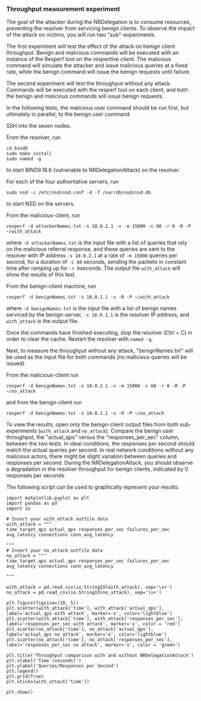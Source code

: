 ### Throughput measurement experiment
The goal of the attacker during the NRDelegation is to consume resources, preventing the resolver from servicing benign clients. To observe the impact of the attack on victims, you will run two "sub"-experiments.

The first experiment will test the effect of the attack on benign client throughput. Benign and malicious commands will be executed with an instance of the Resperf tool on the respective client. The malicious command will simulate the attacker and issue malicious queries at a fixed rate, while the benign command will issue the benign requests until failure.

The second experiment will test the throughput without any attack. Commands will be executed with the resperf tool on each client, and both the benign and malicious commands will issue benign requests.

In the following tests, the malicious user command should be run first, but ultimately in parallel, to the benign user command. 

SSH into the seven nodes.

From the resolver, run
```
cd bind9
sudo make install
sudo named -g
```
to start BIND9.16.6 (vulnerable to NRDelegationAttack) on the resolver.

For each of the four authoritative servers, run
```
sudo nsd -c /etc/nsd/nsd.conf -d -f /var/db/nsd/nsd.db
```
to start NSD on the servers.

From the malicious-client, run
```
resperf -d attackerNames.txt -s 10.0.2.1 -v -m 15000 -c 60 -r 0 -R -P ~/with_attack
```
where `-d attackerNames.txt` is the input file with a list of queries that rely on the malicious referral response, and these queries are sent to the resolver with IP address `-s 10.0.2.1` at a rate of `-m 15000` queries per second, for a duration of `-c 60` seconds, sending the packets in constant time after ramping up for `-r 0`seconds. The output file `with_attack` will show the results of this test.

From the benign-client machine, run
```
resperf -d benignNames.txt -s 10.0.1.1 -v -R -P ~/with_attack
```
where `-d benignNames.txt` is the input file with a list of benign names serviced by the benign-server, `-s 10.0.1.1` is the resolver IP address, and `with_attack` is the output file.

Once the commands have finished executing, stop the resolver (Ctrl + C) in order to clear the cache. Restart the resolver with `named -g`.

Next, to measure the throughput without any attack, "benignNames.txt" will be used as the input file for both commands (no malicious queries will be issued).

From the malicious-client run
```
resperf -d benignNames.txt -s 10.0.2.1 -v -m 15000 -c 60 -r 0 -R -P ~/no_attack
```
and from the benign-client run
```
resperf -d benignNames.txt -s 10.0.1.1 -v -R -P ~/no_attack
```

<!-- Analyze results -->
To view the results, open only the benign-client output files from both sub-experiments (`with_attack` and `no_attack`). Compare the benign user throughput, the "actual_qps" versus the "responses_per_sec" column, between the two tests. In ideal conditions, the responses per second should match the actual queries per second. In real network conditions without any malicious actors, there might be slight variation between queries and responses per second. During the NRDelegationAttack, you should observe a degradation in the resolver throughput for benign clients, indicated by 0 responses per seconds.

The following script can be used to graphically represent your results:
```
import matplotlib.pyplot as plt
import pandas as pd
import io

# Insert your with_attack outfile data
with_attack = """ 
time target_qps actual_qps responses_per_sec failures_per_sec avg_latency connections conn_avg_latency

"""
# Insert your no_attack outfile data
no_attack = """
time target_qps actual_qps responses_per_sec failures_per_sec avg_latency connections conn_avg_latency

"""

with_attack = pd.read_csv(io.StringIO(with_attack), sep='\s+')
no_attack = pd.read_csv(io.StringIO(no_attack), sep='\s+')

plt.figure(figsize=(10, 5))
plt.scatter(with_attack['time'], with_attack['actual_qps'], label='actual_qps with attack', marker='o', color='lightblue')
plt.scatter(with_attack['time'], with_attack['responses_per_sec'], label='responses_per_sec with attack', marker='x', color = 'red')
plt.scatter(no_attack['time'], no_attack['actual_qps'], label='actual_qps no attack', marker='o', color='lightblue')
plt.scatter(no_attack['time'], no_attack['responses_per_sec'], label='responses_per_sec no attack', marker='x', color = 'green')

plt.title('Throughput comparison with and without NRDelegationAttack')
plt.xlabel('Time (seconds)')
plt.ylabel('Queries/Responses per Second')
plt.legend()
plt.grid(True)
plt.xticks(with_attack['time'])

plt.show()
```

